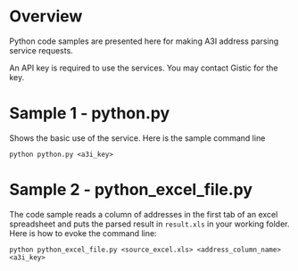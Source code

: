 # Overview

Python code samples are presented here for making A3I address parsing service requests.

An API key is required to use the services.  You may contact Gistic for the key. 

# Sample 1 - python.py

Shows the basic use of the service. Here is the sample command line 

  `python python.py <a3i_key>`

# Sample 2 - python_excel_file.py

The code sample reads a column of addresses in the first tab of an excel spreadsheet and puts the parsed result in `result.xls`
in your working folder.  Here is how to evoke the command line:

  `python python_excel_file.py <source_excel.xls> <address_column_name> <a3i_key>`
